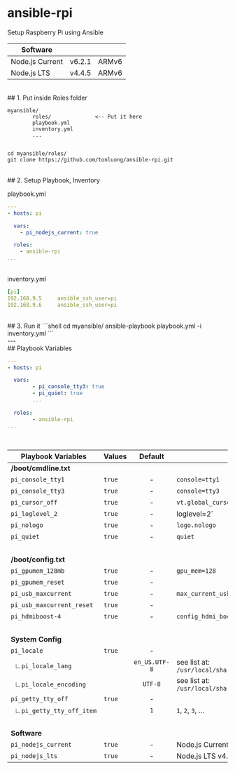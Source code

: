 # ansible-rpi

Setup Raspberry Pi using Ansible



Software | | &nbsp;
 --- | --- | ---
Node.js Current | v6.2.1 | ARMv6
Node.js LTS | v4.4.5 | ARMv6

<br>
## 1. Put inside Roles folder

```
myansible/
		roles/				<-- Put it here
		playbook.yml
		inventory.yml
		...
	
```
```shell
cd myansible/roles/
git clone https://github.com/tonluong/ansible-rpi.git
```  

<br>
## 2. Setup Playbook, Inventory

playbook.yml

```yaml
---
- hosts: pi

  vars:
    - pi_nodejs_current: true

  roles:
    - ansible-rpi
...
```
<br>
inventory.yml

```yaml
[pi]
192.168.9.5		ansible_ssh_user=pi
192.168.9.6		ansible_ssh_user=pi
```
<br>
## 3. Run it
```shell
cd myansible/
ansible-playbook playbook.yml -i inventory.yml
``` 
    
<br>
---

<br>
## Playbook Variables

```yaml
---
- hosts: pi

  vars:
  		- pi_console_tty3: true
  		- pi_quiet: true
  		...
  		
  roles:
  		- ansible-rpi
...
```

<br>

Playbook Variables | Values | Default | &nbsp;  
------------------ | ------ | :-------: | --- 
 **/boot/cmdline.txt** | | | |
`pi_console_tty1` | `true` | - | `console=tty1` 
`pi_console_tty3` | `true` | - | `console=tty3` 
`pi_cursor_off` | `true` | - | `vt.global_cursor_default=0`
`pi_loglevel_2` | `true` | - | loglevel=2`
`pi_nologo` | `true` | - | `logo.nologo`
`pi_quiet` | `true` | - | `quiet`
&nbsp; | | | 
 **/boot/config.txt** | | | 
`pi_gpumem_128mb` | `true` | - | `gpu_mem=128` 
`pi_gpumem_reset` | `true` | - | 
`pi_usb_maxcurrent` | `true` | - | `max_current_usb=1`
`pi_usb_maxcurrent_reset` | `true` | - |
`pi_hdmiboost-4` | `true` | - | `config_hdmi_boost=4` 
&nbsp; | | | |
**System Config** | | |  
`pi_locale` | `true` | - | 
&nbsp;&nbsp;&#8735;`pi_locale_lang` |  | <nobr>`en_US.UTF-8`</nobr> | see list at: `/usr/local/share/i18n/SUPPORTED`
&nbsp;&nbsp;&#8735;`pi_locale_encoding` |  | <nobr>`UTF-8`</nobr> | see list at: `/usr/local/share/i18n/SUPPORTED` 
`pi_getty_tty_off` | `true` | - | 
&nbsp;&nbsp;&#8735;`pi_getty_tty_off_item` |  | `1` | `1`, `2`, `3`, ...
&nbsp; | | |
**Software** | | | |
`pi_nodejs_current` | `true` | - | Node.js Current v6.2.1, ARMv6
`pi_nodejs_lts` | `true` | - | Node.js LTS v4.4.5, ARMv6